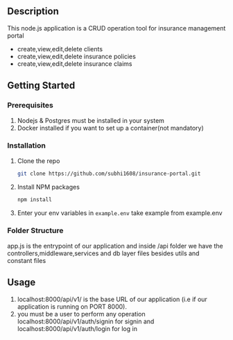 ## Description

This node.js application is a CRUD operation tool for insurance management portal

- create,view,edit,delete clients
- create,view,edit,delete insurance policies
- create,view,edit,delete insurance claims

## Getting Started

### Prerequisites

1. Nodejs & Postgres must be installed in your system
2. Docker installed if you want to set up a container(not mandatory)

### Installation

1. Clone the repo
   ```sh
   git clone https://github.com/subhi1608/insurance-portal.git
   ```
2. Install NPM packages
   ```sh
   npm install
   ```
3. Enter your env variables in `example.env` take example from example.env

### Folder Structure

app.js is the entrypoint of our application and inside /api folder we have the controllers,middleware,services and db layer files besides utils and constant files

## Usage

1. localhost:8000/api/v1/ is the base URL of our application (i.e if our application is running on PORT 8000).
2. you must be a user to perform any operation
   localhost:8000/api/v1/auth/signin for signin and localhost:8000/api/v1/auth/login for log in
